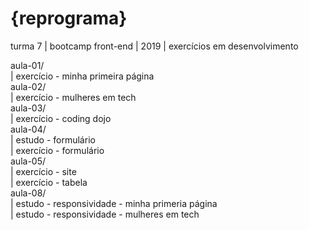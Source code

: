 # {reprograma}
turma 7 | bootcamp front-end | 2019 | exercícios em desenvolvimento

aula-01/ <br>
  | exercício - minha primeira página <br>
aula-02/ <br>
  | exercício - mulheres em tech <br>
aula-03/ <br>
  | exercício - coding dojo <br>
aula-04/ <br>
  | estudo - formulário <br>
  | exercício - formulário <br>
aula-05/ <br>
  | exercício - site <br>
  | exercício - tabela <br>
aula-08/ <br>
  | estudo - responsividade - minha primeria página<br>
  | estudo - responsividade - mulheres em tech <br>
